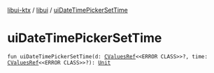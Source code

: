 [libui-ktx](../index.md) / [libui](index.md) / [uiDateTimePickerSetTime](./ui-date-time-picker-set-time.md)

# uiDateTimePickerSetTime

`fun uiDateTimePickerSetTime(d: `[`CValuesRef`](../kotlinx.cinterop/-c-values-ref/index.md)`<<ERROR CLASS>>?, time: `[`CValuesRef`](../kotlinx.cinterop/-c-values-ref/index.md)`<<ERROR CLASS>>?): `[`Unit`](https://kotlinlang.org/api/latest/jvm/stdlib/kotlin/-unit/index.html)